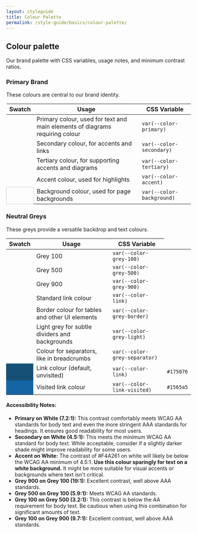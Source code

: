 ```yaml
---
layout: styleguide
title: Colour Palette
permalink: /style-guide/basics/colour-palette/
---
```


## Colour palette

Our brand palette with CSS variables, usage notes, and minimum contrast ratios.

### Primary Brand

These colours are central to our brand identity.

<table class="responsive-table">
  <thead>
    <tr>
      <th>Swatch</th>
      <th>Usage</th>
      <th>CSS Variable</th>
    </tr>
  </thead>
  <tbody>
    <tr>
      <td style="width: 50px; height: 30px; background-color: var(--color-primary);"></td>
      <td>Primary colour, used for text and main elements of diagrams requiring colour</td>
      <td><code>var(--color-primary)</code></td>
    </tr>
    <tr>
      <td style="width: 50px; height: 30px; background-color: var(--color-secondary);"></td>
      <td>Secondary colour, for accents and links</td>
      <td><code>var(--color-secondary)</code></td>
    </tr>
    <tr>
      <td style="width: 50px; height: 30px; background-color: var(--color-tertiary);"></td>
      <td>Tertiary colour, for supporting accents and diagrams</td>
      <td><code>var(--color-tertiary)</code></td>
    </tr>
    <tr>
      <td style="width: 50px; height: 30px; background-color: var(--color-accent);"></td>
      <td>Accent colour, used for highlights</td>
      <td><code>var(--color-accent)</code></td>
    </tr>
    <tr>
      <td style="width: 50px; height: 30px; background-color: var(--color-background); border: 1px solid #ccc;"></td>
      <td>Background colour, used for page backgrounds</td>
      <td><code>var(--color-background)</code></td>
    </tr>
  </tbody>
</table>

### Neutral Greys

These greys provide a versatile backdrop and text colours.

<table class="responsive-table">
  <thead>
    <tr>
      <th>Swatch</th>
      <th>Usage</th>
      <th>CSS Variable</th>
    </tr>
  </thead>
  <tbody>
    <tr>
      <td style="width: 50px; height: 30px; background-color: var(--color-grey-100);"></td>
      <td>Grey 100</td>
      <td><code>var(--color-grey-100)</code></td>
    </tr>
    <tr>
      <td style="width: 50px; height: 30px; background-color: var(--color-grey-500);"></td>
      <td>Grey 500</td>
      <td><code>var(--color-grey-500)</code></td>
    </tr>
    <tr>
      <td style="width: 50px; height: 30px; background-color: var(--color-grey-900);"></td>
      <td>Grey 900</td>
      <td><code>var(--color-grey-900)</code></td>
    </tr>
    <tr>
      <td style="width: 50px; height: 30px; background-color: var(--color-link);"></td>
      <td>Standard link colour</td>
      <td><code>var(--color-link)</code></td>
    </tr>
    <tr>
      <td style="width: 50px; height: 30px; background-color: var(--color-grey-border);"></td>
      <td>Border colour for tables and other UI elements</td>
      <td><code>var(--color-grey-border)</code></td>
    </tr>
    <tr>
      <td style="width: 50px; height: 30px; background-color: var(--color-grey-light);"></td>
      <td>Light grey for subtle dividers and backgrounds</td>
      <td><code>var(--color-grey-light)</code></td>
    </tr>
    <tr>
      <td style="width: 50px; height: 30px; background-color: var(--color-grey-separator);"></td>
      <td>Colour for separators, like in breadcrumbs</td>
      <td><code>var(--color-grey-separator)</code></td>
    </tr>
    <tr>
      <td style="width: 50px; height: 30px; background-color: #175076;"></td>
      <td>Link colour (default, unvisited)</td>
      <td><code>var(--color-link)</code></td>
      <td><code>#175076</code></td>
    </tr>
    <tr>
      <td style="width: 50px; height: 30px; background-color: #1565a5;"></td>
      <td>Visited link colour</td>
      <td><code>var(--color-link-visited)</code></td>
      <td><code>#1565a5</code></td>
    </tr>
  </tbody>
</table>

#### Accessibility Notes:

* **Primary on White (7.2:1):** This contrast comfortably meets WCAG AA standards for body text and even the more stringent AAA standards for headings. It ensures good readability for most users.
* **Secondary on White (4.5:1):** This meets the minimum WCAG AA standard for body text. While acceptable, consider if a slightly darker shade might improve readability for some users.
* **Accent on White:** The contrast of \#F4A261 on white will likely be below the WCAG AA minimum of 4.5:1. **Use this colour sparingly for text on a white background.** It might be more suitable for visual accents or backgrounds where text isn't critical.
* **Grey 900 on Grey 100 (19:1):** Excellent contrast, well above AAA standards.
* **Grey 500 on Grey 100 (5.9:1):** Meets WCAG AA standards.
* **Grey 100 on Grey 500 (3.2:1):** This contrast is below the AA requirement for body text. Be cautious when using this combination for significant amounts of text.
* **Grey 100 on Grey 900 (9.7:1):** Excellent contrast, well above AAA standards.
